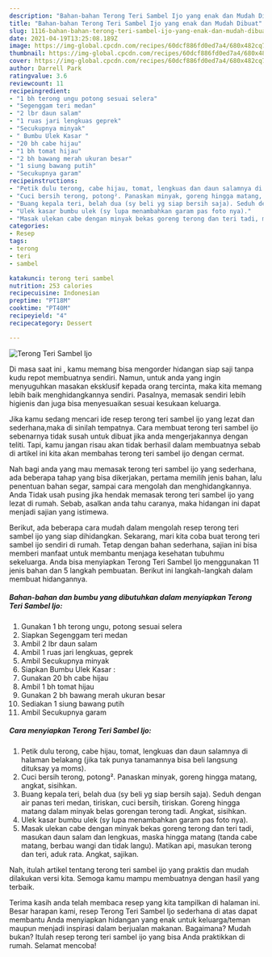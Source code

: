 ```yaml
---
description: "Bahan-bahan Terong Teri Sambel Ijo yang enak dan Mudah Dibuat"
title: "Bahan-bahan Terong Teri Sambel Ijo yang enak dan Mudah Dibuat"
slug: 1116-bahan-bahan-terong-teri-sambel-ijo-yang-enak-dan-mudah-dibuat
date: 2021-04-19T13:25:08.189Z
image: https://img-global.cpcdn.com/recipes/60dcf886fd0ed7a4/680x482cq70/terong-teri-sambel-ijo-foto-resep-utama.jpg
thumbnail: https://img-global.cpcdn.com/recipes/60dcf886fd0ed7a4/680x482cq70/terong-teri-sambel-ijo-foto-resep-utama.jpg
cover: https://img-global.cpcdn.com/recipes/60dcf886fd0ed7a4/680x482cq70/terong-teri-sambel-ijo-foto-resep-utama.jpg
author: Darrell Park
ratingvalue: 3.6
reviewcount: 11
recipeingredient:
- "1 bh terong ungu potong sesuai selera"
- "Segenggam teri medan"
- "2 lbr daun salam"
- "1 ruas jari lengkuas geprek"
- "Secukupnya minyak"
- " Bumbu Ulek Kasar "
- "20 bh cabe hijau"
- "1 bh tomat hijau"
- "2 bh bawang merah ukuran besar"
- "1 siung bawang putih"
- "Secukupnya garam"
recipeinstructions:
- "Petik dulu terong, cabe hijau, tomat, lengkuas dan daun salamnya di halaman belakang (jika tak punya tanamannya bisa beli langsung dituksay ya moms)."
- "Cuci bersih terong, potong². Panaskan minyak, goreng hingga matang, angkat, sisihkan."
- "Buang kepala teri, belah dua (sy beli yg siap bersih saja). Seduh dengan air panas teri medan, tiriskan, cuci bersih, tiriskan. Goreng hingga matang dalam minyak belas gorengan terong tadi. Angkat, sisihkan."
- "Ulek kasar bumbu ulek (sy lupa menambahkan garam pas foto nya)."
- "Masak ulekan cabe dengan minyak bekas goreng terong dan teri tadi, masukan daun salam dan lengkuas, maska hingga matang (tanda cabe matang, berbau wangi dan tidak langu). Matikan api, masukan terong dan teri, aduk rata. Angkat, sajikan."
categories:
- Resep
tags:
- terong
- teri
- sambel

katakunci: terong teri sambel 
nutrition: 253 calories
recipecuisine: Indonesian
preptime: "PT18M"
cooktime: "PT40M"
recipeyield: "4"
recipecategory: Dessert

---
```



![Terong Teri Sambel Ijo](https://img-global.cpcdn.com/recipes/60dcf886fd0ed7a4/680x482cq70/terong-teri-sambel-ijo-foto-resep-utama.jpg)

Di masa  saat ini , kamu memang bisa mengorder hidangan siap saji tanpa kudu repot membuatnya sendiri. Namun, untuk anda yang ingin menyuguhkan masakan eksklusif kepada orang tercinta, maka kita memang lebih baik menghidangkannya sendiri. Pasalnya, memasak sendiri lebih higienis dan juga bisa menyesuaikan sesuai kesukaan keluarga.

Jika kamu sedang mencari ide resep terong teri sambel ijo yang lezat dan sederhana,maka di sinilah tempatnya. Cara membuat terong teri sambel ijo  sebenarnya tidak susah untuk dibuat jika anda mengerjakannya dengan teliti. Tapi, kamu jangan risau akan tidak berhasil dalam membuatnya 
sebab di artikel ini kita akan membahas terong teri sambel ijo dengan cermat.  



Nah bagi anda yang mau memasak terong teri sambel ijo yang sederhana, ada beberapa tahap yang bisa dikerjakan, pertama memilih jenis bahan, lalu penentuan bahan segar, sampai cara mengolah dan menghidangkannya. Anda Tidak usah pusing jika hendak memasak terong teri sambel ijo yang lezat di rumah. Sebab, asalkan anda  tahu caranya, maka hidangan ini dapat menjadi sajian yang istimewa.

Berikut, ada beberapa cara mudah dalam mengolah resep terong teri sambel ijo yang siap dihidangkan. Sekarang, mari kita coba buat terong teri sambel ijo sendiri di rumah. Tetap dengan bahan sederhana, sajian ini bisa memberi manfaat untuk membantu menjaga kesehatan tubuhmu sekeluarga. Anda bisa menyiapkan Terong Teri Sambel Ijo menggunakan 11 jenis bahan dan 5 langkah pembuatan. Berikut ini langkah-langkah dalam membuat hidangannya.

<!--inarticleads1-->

##### Bahan-bahan dan bumbu yang dibutuhkan dalam menyiapkan Terong Teri Sambel Ijo:

1. Gunakan 1 bh terong ungu, potong sesuai selera
1. Siapkan Segenggam teri medan
1. Ambil 2 lbr daun salam
1. Ambil 1 ruas jari lengkuas, geprek
1. Ambil Secukupnya minyak
1. Siapkan  Bumbu Ulek Kasar :
1. Gunakan 20 bh cabe hijau
1. Ambil 1 bh tomat hijau
1. Gunakan 2 bh bawang merah ukuran besar
1. Sediakan 1 siung bawang putih
1. Ambil Secukupnya garam




<!--inarticleads2-->

##### Cara menyiapkan Terong Teri Sambel Ijo:

1. Petik dulu terong, cabe hijau, tomat, lengkuas dan daun salamnya di halaman belakang (jika tak punya tanamannya bisa beli langsung dituksay ya moms).
1. Cuci bersih terong, potong². Panaskan minyak, goreng hingga matang, angkat, sisihkan.
1. Buang kepala teri, belah dua (sy beli yg siap bersih saja). Seduh dengan air panas teri medan, tiriskan, cuci bersih, tiriskan. Goreng hingga matang dalam minyak belas gorengan terong tadi. Angkat, sisihkan.
1. Ulek kasar bumbu ulek (sy lupa menambahkan garam pas foto nya).
1. Masak ulekan cabe dengan minyak bekas goreng terong dan teri tadi, masukan daun salam dan lengkuas, maska hingga matang (tanda cabe matang, berbau wangi dan tidak langu). Matikan api, masukan terong dan teri, aduk rata. Angkat, sajikan.




Nah, itulah artikel tentang  terong teri sambel ijo  yang praktis dan mudah dilakukan versi kita. Semoga kamu mampu membuatnya dengan hasil yang terbaik. 

Terima kasih anda telah membaca resep yang kita tampilkan di halaman ini. Besar harapan kami, resep  Terong Teri Sambel Ijo sederhana di atas dapat membantu Anda menyiapkan hidangan yang enak untuk keluarga/teman maupun menjadi inspirasi dalam berjualan makanan. Bagaimana? Mudah bukan? Itulah resep terong teri sambel ijo yang bisa Anda praktikkan di rumah. Selamat mencoba!

